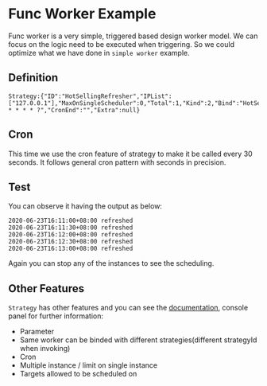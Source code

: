 # Func Worker Example

Func worker is a very simple, triggered based design worker model. We can focus
on the logic need to be executed when triggering. So we could optimize what we have
done in `simple worker` example.

## Definition

```text
Strategy:{"ID":"HotSellingRefresher","IPList":["127.0.0.1"],"MaxOnSingleScheduler":0,"Total":1,"Kind":2,"Bind":"HotSellingRefresher","Parameter":"","Enabled":true,"CronBegin":"0/30 * * * * ?","CronEnd":"","Extra":null}
```

## Cron

This time we use the cron feature of strategy to make it be called every 30 seconds. It follows general cron pattern with
seconds in precision.

## Test

You can observe it having the output as below:

```text
2020-06-23T16:11:00+08:00 refreshed
2020-06-23T16:11:30+08:00 refreshed
2020-06-23T16:12:00+08:00 refreshed
2020-06-23T16:12:30+08:00 refreshed
2020-06-23T16:13:00+08:00 refreshed
```

Again you can stop any of the instances to see the scheduling.

## Other Features

`Strategy` has other features and you can see the [documentation](https://github.com/jasonjoo2010/goschedule/blob/master/CRON.md),
console panel for further information:

* Parameter
* Same worker can be binded with different strategies(different strategyId when invoking)
* Cron
* Multiple instance / limit on single instance
* Targets allowed to be scheduled on
